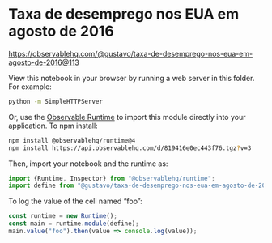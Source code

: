 # Taxa de desemprego nos EUA em agosto de 2016

https://observablehq.com/@gustavo/taxa-de-desemprego-nos-eua-em-agosto-de-2016@113

View this notebook in your browser by running a web server in this folder. For
example:

~~~sh
python -m SimpleHTTPServer
~~~

Or, use the [Observable Runtime](https://github.com/observablehq/runtime) to
import this module directly into your application. To npm install:

~~~sh
npm install @observablehq/runtime@4
npm install https://api.observablehq.com/d/819416e0ec443f76.tgz?v=3
~~~

Then, import your notebook and the runtime as:

~~~js
import {Runtime, Inspector} from "@observablehq/runtime";
import define from "@gustavo/taxa-de-desemprego-nos-eua-em-agosto-de-2016";
~~~

To log the value of the cell named “foo”:

~~~js
const runtime = new Runtime();
const main = runtime.module(define);
main.value("foo").then(value => console.log(value));
~~~
